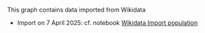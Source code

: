 This graph contains data imported from Wikidata

* Import on 7 April 2025: cf. notebook [Wikidata Import population](../../sparqlbooks/wikidata_import_population.sparqlbook) 
